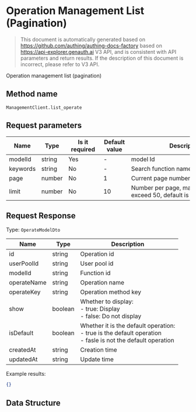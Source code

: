 # Operation Management List (Pagination)

<!--
Warning ⚠️:
Do not modify this document directly,
https://github.com/Authing/authing-docs-factory
Use this project to generate
-->

<LastUpdated />

> This document is automatically generated based on https://github.com/authing/authing-docs-factory based on https://api-explorer.genauth.ai V3 API, and is consistent with API parameters and return results. If the description of this document is incorrect, please refer to V3 API.

Operation management list (pagination)

## Method name

`ManagementClient.list_operate`

## Request parameters

| Name     | Type   | <div style="width:80px">Is it required</div> | <div style="width:60px">Default value</div> | <div style="width:300px">Description</div>               | <div style="width:200px">Sample value</div> |
| -------- | ------ | -------------------------------------------- | ------------------------------------------- | -------------------------------------------------------- | ------------------------------------------- |
| modelId  | string | Yes                                          | -                                           | model Id                                                 |                                             |
| keywords | string | No                                           | -                                           | Search function name                                     |                                             |
| page     | number | No                                           | 1                                           | Current page number, starting from 1                     | `1`                                         |
| limit    | number | No                                           | 10                                          | Number per page, maximum cannot exceed 50, default is 10 | `10`                                        |

## Request Response

Type: `OperateModelDto`

| Name        | Type    | Description                                                                                                           |
| ----------- | ------- | --------------------------------------------------------------------------------------------------------------------- |
| id          | string  | Operation id                                                                                                          |
| userPoolId  | string  | User pool id                                                                                                          |
| modelId     | string  | Function id                                                                                                           |
| operateName | string  | Operation name                                                                                                        |
| operateKey  | string  | Operation method key                                                                                                  |
| show        | boolean | Whether to display:<br> - true: Display<br> - false: Do not display<br>                                               |
| isDefault   | boolean | Whether it is the default operation:<br> - true is the default operation<br> - fasle is not the default operation<br> |
| createdAt   | string  | Creation time                                                                                                         |
| updatedAt   | string  | Update time                                                                                                           |

Example results:

```json
{}
```

## Data Structure
